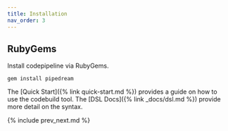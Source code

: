 ```yaml
---
title: Installation
nav_order: 3
---
```


## RubyGems

Install codepipeline via RubyGems.

    gem install pipedream

The [Quick Start]({% link quick-start.md %}) provides a guide on how to use the codebuild tool.  The [DSL Docs]({% link _docs/dsl.md %}) provide more detail on the syntax.

{% include prev_next.md %}
